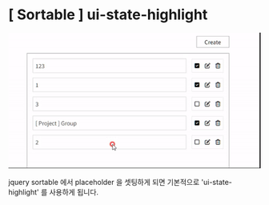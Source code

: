 # [ Sortable ] ui-state-highlight

![Alt text](../../../assets/images/20231219/sortable-1.gif)

jquery sortable 에서 placeholder 을 셋팅하게 되면 기본적으로 'ui-state-highlight' 를 사용하게 됩니다.